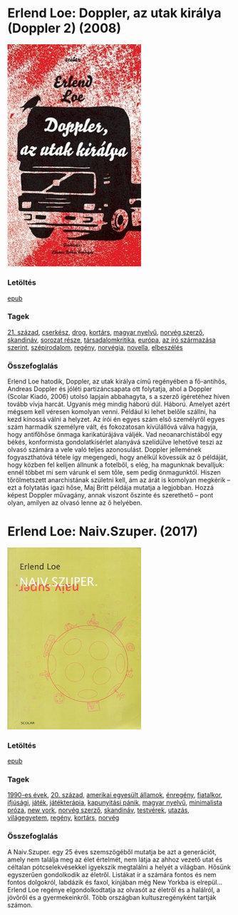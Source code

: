 # <a name="id_531">Erlend Loe: Doppler, az utak királya (Doppler 2) (2008)</a>
<img src="https://github.com/BercziSandor/calibre_lib/raw/main/libs/main/Erlend%20Loe/Doppler%2C%20az%20utak%20kiralya%20%28531%29/cover.jpg" alt="cover" width="300"/>

### Letöltés
[epub](https://github.com/BercziSandor/calibre_lib/raw/main/libs/main/Erlend%20Loe/Doppler%2C%20az%20utak%20kiralya%20%28531%29/Doppler%2C%20az%20utak%20kiralya%20-%20Erlend%20Loe.epub)

### Tagek
[21. század](https://github.com/berczisandor/calibre_lib/libs/main/blob/main/_tags/21.%20sz%c3%a1zad.md), [cserkész](https://github.com/berczisandor/calibre_lib/libs/main/blob/main/_tags/cserk%c3%a9sz.md), [drog](https://github.com/berczisandor/calibre_lib/libs/main/blob/main/_tags/drog.md), [kortárs](https://github.com/berczisandor/calibre_lib/libs/main/blob/main/_tags/kort%c3%a1rs.md), [magyar nyelvű](https://github.com/berczisandor/calibre_lib/libs/main/blob/main/_tags/magyar%20nyelv%c5%b1.md), [norvég szerző](https://github.com/berczisandor/calibre_lib/libs/main/blob/main/_tags/norv%c3%a9g%20szerz%c5%91.md), [skandináv](https://github.com/berczisandor/calibre_lib/libs/main/blob/main/_tags/skandin%c3%a1v.md), [sorozat része](https://github.com/berczisandor/calibre_lib/libs/main/blob/main/_tags/sorozat%20r%c3%a9sze.md), [társadalomkritika](https://github.com/berczisandor/calibre_lib/libs/main/blob/main/_tags/t%c3%a1rsadalomkritika.md), [európa](https://github.com/berczisandor/calibre_lib/libs/main/blob/main/_tags/eur%c3%b3pa.md), [az író származása szerint](https://github.com/berczisandor/calibre_lib/libs/main/blob/main/_tags/az%20%c3%adr%c3%b3%20sz%c3%a1rmaz%c3%a1sa%20szerint.md), [szépirodalom](https://github.com/berczisandor/calibre_lib/libs/main/blob/main/_tags/sz%c3%a9pirodalom.md), [regény](https://github.com/berczisandor/calibre_lib/libs/main/blob/main/_tags/reg%c3%a9ny.md), [norvégia](https://github.com/berczisandor/calibre_lib/libs/main/blob/main/_tags/norv%c3%a9gia.md), [novella](https://github.com/berczisandor/calibre_lib/libs/main/blob/main/_tags/novella.md), [elbeszélés](https://github.com/berczisandor/calibre_lib/libs/main/blob/main/_tags/elbesz%c3%a9l%c3%a9s.md)

### Összefoglalás
<div>
<p>Erlend ​Loe hatodik, Doppler, az utak királya című regényében a fő-antihős, Andreas Doppler és jóléti partizáncsapata ott folytatja, ahol a Doppler (Scolar Kiadó, 2006) utolsó lapjain abbahagyta, s a szerző ígéretéhez híven tovább vívja harcát. Ugyanis még mindig háború dúl. Háború. Amelyet azért mégsem kell véresen komolyan venni. Például ki lehet belőle szállni, ha kezd kínossá válni a helyzet. Az írói én egyes szám első személyről egyes szám harmadik személyre vált, és fokozatosan kívülállóvá válva hagyja, hogy antifőhőse önmaga karikatúrájáva váljék. Vad neoanarchistából egy békés, konformista gondolatkísérlet alanyává szelídülve lehetővé teszi az olvasó számára a vele való teljes azonosulást. Doppler jellemének fogyaszthatóvá tétele így megengedi, hogy anélkül kövessük az ő példáját, hogy közben fel kelljen állnunk a fotelből, s elég, ha magunknak bevalljuk: ennél többet mi sem várunk el sem tőle, sem pedig önmagunktól. Hiszen tőrölmetszett anarchistának születni kell, ám az árát is komolyan megkérik – ezt a folytatás igazi hőse, Maj Britt példája mutatja a legjobban. Hozzá képest Doppler művagány, annak viszont őszinte és szerethető – pont olyan, amilyen az olvasó lenne az ő helyében.</p></div>


# <a name="id_532">Erlend Loe: Naiv.Szuper. (2017)</a>
<img src="https://github.com/BercziSandor/calibre_lib/raw/main/libs/main/Erlend%20Loe/Naiv.Szuper_%20%28532%29/cover.jpg" alt="cover" width="300"/>

### Letöltés
[epub](https://github.com/BercziSandor/calibre_lib/raw/main/libs/main/Erlend%20Loe/Naiv.Szuper_%20%28532%29/Naiv.Szuper_%20-%20Erlend%20Loe.epub)

### Tagek
[1990-es évek](https://github.com/berczisandor/calibre_lib/libs/main/blob/main/_tags/1990-es%20%c3%a9vek.md), [20. század](https://github.com/berczisandor/calibre_lib/libs/main/blob/main/_tags/20.%20sz%c3%a1zad.md), [amerikai egyesült államok](https://github.com/berczisandor/calibre_lib/libs/main/blob/main/_tags/amerikai%20egyes%c3%bclt%20%c3%81llamok.md), [énregény](https://github.com/berczisandor/calibre_lib/libs/main/blob/main/_tags/%c3%a9nreg%c3%a9ny.md), [fiatalkor](https://github.com/berczisandor/calibre_lib/libs/main/blob/main/_tags/fiatalkor.md), [ifjúsági](https://github.com/berczisandor/calibre_lib/libs/main/blob/main/_tags/ifj%c3%bas%c3%a1gi.md), [játék](https://github.com/berczisandor/calibre_lib/libs/main/blob/main/_tags/j%c3%a1t%c3%a9k.md), [játékterápia](https://github.com/berczisandor/calibre_lib/libs/main/blob/main/_tags/j%c3%a1t%c3%a9kter%c3%a1pia.md), [kapunyitási pánik](https://github.com/berczisandor/calibre_lib/libs/main/blob/main/_tags/kapunyit%c3%a1si%20p%c3%a1nik.md), [magyar nyelvű](https://github.com/berczisandor/calibre_lib/libs/main/blob/main/_tags/magyar%20nyelv%c5%b1.md), [minimalista próza](https://github.com/berczisandor/calibre_lib/libs/main/blob/main/_tags/minimalista%20pr%c3%b3za.md), [new york](https://github.com/berczisandor/calibre_lib/libs/main/blob/main/_tags/new%20york.md), [norvég szerző](https://github.com/berczisandor/calibre_lib/libs/main/blob/main/_tags/norv%c3%a9g%20szerz%c5%91.md), [skandináv](https://github.com/berczisandor/calibre_lib/libs/main/blob/main/_tags/skandin%c3%a1v.md), [testvérek](https://github.com/berczisandor/calibre_lib/libs/main/blob/main/_tags/testv%c3%a9rek.md), [utazás](https://github.com/berczisandor/calibre_lib/libs/main/blob/main/_tags/utaz%c3%a1s.md), [világegyetem](https://github.com/berczisandor/calibre_lib/libs/main/blob/main/_tags/vil%c3%a1gegyetem.md), [regény](https://github.com/berczisandor/calibre_lib/libs/main/blob/main/_tags/reg%c3%a9ny.md), [kortárs](https://github.com/berczisandor/calibre_lib/libs/main/blob/main/_tags/kort%c3%a1rs.md), [norvég](https://github.com/berczisandor/calibre_lib/libs/main/blob/main/_tags/norv%c3%a9g.md)

### Összefoglalás
<div>
<p>A Naiv.Szuper. egy 25 éves szemszögéből mutatja be azt a generációt, amely nem találja meg az élet értelmét, nem látja az ahhoz vezető utat és céltalan pótcselekvésekkel igyekszik megtalálni a helyét a világban. Hősünk egyszerűen gondolkodik az életről. Listákat ír a számára fontos és nem fontos dolgokról, labdázik és faxol, kínjában még New Yorkba is elrepül… Erlend Loe regénye elgondolkodtatja az olvasót az életről és a halálról, a jövőről és a gyermekeinkről. Több országban kultuszregényként tartják számon.</p></div>


